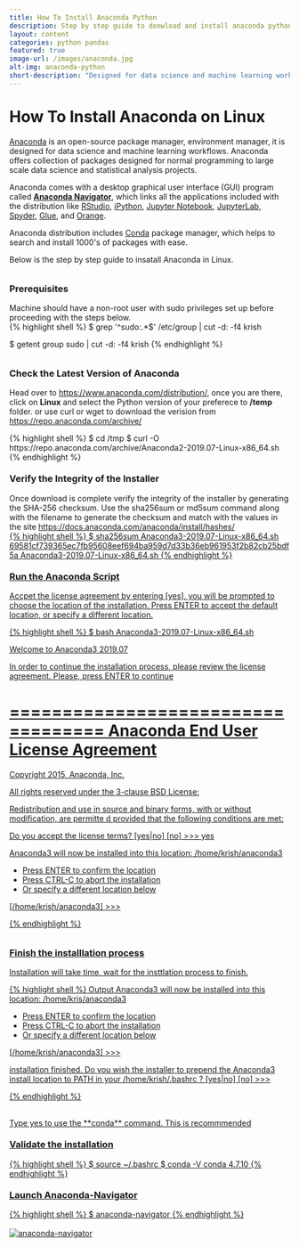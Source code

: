 ```yaml
---
title: How To Install Anaconda Python
description: Step by step guide to donwload and install anaconda python in linux. Verify the anaconda installation and setup python jupyter notebook
layout: content
categories: python pandas
featured: true 
image-url: /images/anaconda.jpg
alt-img: anaconda-python
short-description: "Designed for data science and machine learning workflows, <a href='https://www.anaconda.com' target='_blank'>Anaconda</a> is an open-source package manager, environment manager, and distribution of the <a href='https://www.python.org/' target='_blank'>Python</a> and <a href='https://www.r-project.org/' target='_blank'>R</a> programming languages."
---
```


<h1 style="padding-top: 60px; margin-top: -40px;">How To Install Anaconda on Linux</h1>

<a href="https://www.anaconda.com/" target="_blank">Anaconda</a> is an open-source package manager, environment manager, it is designed for data science and machine learning workflows. Anaconda offers collection of packages designed for normal programming to large scale data science and statistical analysis projects.

Anaconda comes with a desktop graphical user interface (GUI) program called **<a href="https://docs.anaconda.com/anaconda/navigator/" target="_blank">Anaconda Navigator</a>**, which links all the applications included with the distribution like <a href="https://www.rstudio.com/" target="_blank">RStudio</a>, <a href="https://ipython.org/" target="_blank">iPython</a>, <a href="http://jupyter.org/" target="_blank">Jupyter Notebook</a>, <a href="https://blog.jupyter.org/jupyterlab-is-ready-for-users-5a6f039b8906" target="_blank">JupyterLab</a>, <a href="https://spyder-ide.github.io/" target="_blank">Spyder</a>, <a href="http://glueviz.org/" target="_blank">Glue</a>, and <a href="https://orange.biolab.si/" target="_blank">Orange</a>.

Anaconda distribution includes <a href="https://conda.io/" target="_blank">Conda</a> package manager, which helps to search and install 1000's of packages with ease.

Below is the step by step guide to insatall Anaconda in Linux.

<h3 style="padding-top: 60px; margin-top: -40px;">Prerequisites</h3>
Machine should have a non-root user with sudo privileges set up before proceeding with the steps below.

<div class="card">
<div class="card-body ">
{% highlight shell %}
$ grep '^sudo:.*$' /etc/group | cut -d: -f4
krish

$ getent group sudo | cut -d: -f4
krish
{% endhighlight %}
</div>
</div>


<h3 style="padding-top: 60px; margin-top: -40px;">Check the Latest Version of Anaconda</h3>

Head over to <a href="https://www.anaconda.com/distribution/" target="_blank"> https://www.anaconda.com/distribution/</a>, once you are there, click on **Linux** and select the Python version of your preferece to **/temp** folder. or use curl or wget to download the verision from <a href="https://repo.anaconda.com/archive/" target="_blank">https://repo.anaconda.com/archive/

<div class="card">
<div class="card-body ">
{% highlight shell %}
$ cd /tmp
$ curl -O https://repo.anaconda.com/archive/Anaconda2-2019.07-Linux-x86_64.sh
{% endhighlight %}
</div>
</div>

<h3 style="padding-top: 60px; margin-top: -40px;">Verify the Integrity of the Installer</h3>
Once download is complete verify the integrity of the installer by generating the SHA-256 checksum. Use the sha256sum or md5sum command along with the filename to generate the checksum and match with the values in the site <a href="https://docs.anaconda.com/anaconda/install/hashes/" target="_blank"> https://docs.anaconda.com/anaconda/install/hashes/


<div class="card">
<div class="card-body ">
{% highlight shell %}
$ sha256sum Anaconda3-2019.07-Linux-x86_64.sh
69581cf739365ec7fb95608eef694ba959d7d33b36eb961953f2b82cb25bdf5a  Anaconda3-2019.07-Linux-x86_64.sh
{% endhighlight %}
</div>
</div>

<h3 style="padding-top: 60px; margin-top: -40px;">Run the Anaconda Script</h3>

Accpet the license agreement by entering [yes], you will be prompted to choose the location of the installation. Press ENTER to accept the default location, or specify a different location.

<div class="card">
<div class="card-body ">
{% highlight shell %}
$ bash Anaconda3-2019.07-Linux-x86_64.sh

Welcome to Anaconda3 2019.07

In order to continue the installation process, please review the license
agreement.
Please, press ENTER to continue
>>>
===================================
Anaconda End User License Agreement
===================================

Copyright 2015, Anaconda, Inc.

All rights reserved under the 3-clause BSD License:

Redistribution and use in source and binary forms, with or without modification, are permitte
d provided that the following conditions are met:

Do you accept the license terms? [yes|no]
[no] >>> yes

Anaconda3 will now be installed into this location:
/home/krish/anaconda3

  - Press ENTER to confirm the location
  - Press CTRL-C to abort the installation
  - Or specify a different location below

[/home/krish/anaconda3] >>>

{% endhighlight %}
</div>
</div>


<h3 style="padding-top: 60px; margin-top: -40px;">Finish the installlation process</h3>

Installation will take time, wait for the insttlation process to finish.

<div class="card">
<div class="card-body ">
{% highlight shell %}
Output
Anaconda3 will now be installed into this location:
/home/kris/anaconda3

  - Press ENTER to confirm the location
  - Press CTRL-C to abort the installation
  - Or specify a different location below

[/home/krish/anaconda3] >>>

installation finished.
Do you wish the installer to prepend the Anaconda3 install location
to PATH in your /home/krish/.bashrc ? [yes|no]
[no] >>>

{% endhighlight %}
</div>
</div>
<br>
Type yes to use the **conda** command. This is recommmended

<h3 style="padding-top: 60px; margin-top: -40px;">Validate the installation</h3>

<div class="card">
<div class="card-body ">
{% highlight shell %}
$ source ~/.bashrc
$ conda -V
conda 4.7.10
{% endhighlight %}
</div>
</div>

<h3 style="padding-top: 60px; margin-top: -40px;">Launch Anaconda-Navigator</h3>
<div class="card">
<div class="card-body ">
{% highlight shell %}
$ anaconda-navigator
{% endhighlight %}
</div>
</div>
<br>

<img src="{{'/images/anaconda-navigator.png' | prepend: site.baseurl}}" class="img-fluid" alt="anaconda-navigator">
